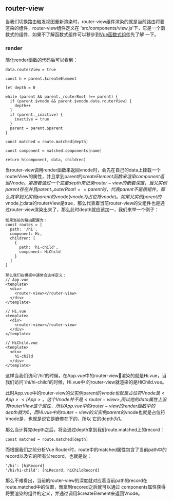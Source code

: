 ## router-view

当我们切换路由触发视图重新渲染时，router-view组件渲染的就是当前路由将要渲染的组件，router-view组件定义在
'src/components/view.js'下，它是一个函数式的组件，如果不了解函数式组件可以移步到[Vue函数式组件](https://cn.vuejs.org/v2/guide/render-function.html#%E5%87%BD%E6%95%B0%E5%BC%8F%E7%BB%84%E4%BB%B6)先了解
一下。

### render

简化render函数的代码后可以看到：

    data.routerView = true

    const h = parent.$createElement

    let depth = 0

    while (parent && parent._routerRoot !== parent) {
      if (parent.$vnode && parent.$vnode.data.routerView) {
        depth++
      }
      if (parent._inactive) {
        inactive = true
      }
      parent = parent.$parent
    }

    const matched = route.matched[depth]

    const component = matched.components[name]

    return h(component, data, children)

当router-view调用render函数来返回vnode时，会先在自己的data上挂载一个routerView的属性，并且拿到parent的$createElement函数来渲染component返回Vnode。紧接着通过一个变量depth来记录router-view的嵌套深度，当父实例parent存在并且parent._routerRoot !== parent时，代表parent不是根组件，那么就拿到父实例parent的$vnode($vnode为占位符vnode)。如果父实例parent的$vnode上data的routerView是true，那么代表着当前router-view的父组件也是通过router-view渲染出来了，那么此时depth就应该加一，我们来举一个例子：

    如果当前的路由配置为：
    const routes = [
      path: '/hi',
      component: Hi,
      children: [
        {
          path: 'hi-child',
          component: HiChild
        }
      ]
    ]

    那么我们在模板中通常会这样定义：
    // App.vue
    <template>
      <div>
        <router-view></router-view>
      </div>
    </template>

    // Hi.vue
    <template>
      <div>
        <router-view></router-view>
      </div>
    </template>

    // HiChild.vue
    <template>
      <div>
        hi-child
      </div>
    </template>

这样当我们访问'/hi'的时候，在App.vue中的router-view渲染的就是Hi.vue，当我们访问'/hi/hi-child'的时候，Hi.vue中
的router-view就渲染的是HiChild.vue。

此时App.vue中的router-view的父实例parent的$vnode也就是占位符Vnode是<App></App>，这个Vnode并不是<router-view>,
所以他的data属性上没有routerView这个属性，所以App.vue中的router-view的render函数中的depth就为0，而Hi.vue中的
router-view的父实例parent的$vnode也就是占位符Vnode是<router-view>，也就是说它是嵌套在<router-view>下的，所以
它的depth为1。

那么当计算完depth之后，将会通过depth拿到我们route.matched上的record：

    const matched = route.matched[depth]

而根据我们之前分析Vue Router时，route中的matched属性包含了当前path中的record以及它的所有父record，也就是说：

    '/hi': [hiRecord]
    '/hi/hi-child': [hiRecord, hiChildRecord]

那么不难看出，当前的router-view的深度就对应着当前path的record在route.matched中的位置，而拿到recored之后就可以通过
components属性获得将要渲染的组件的定义，并通过调用$createElement来返回Vnode。